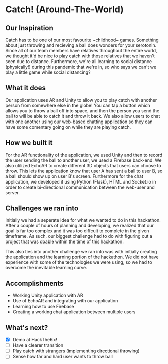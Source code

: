 # Catch! (Around-The-World)

## Our Inspiration

Catch has to be one of our most favourite ~childhood~ games. Something about just throwing and recieving a ball does wonders for your serotonin. Since all of our team members have relatives throughout the entire world, we thought it'd be nice to play catch with those relatives that we haven't seen due to distance. Furthermore, we're all learning to social distance (physically!) during this pandemic that we're in, so who says we can't we play a little game while social distancing?

## What it does

Our application uses AR and Unity to allow you to play catch with another person from somewhere else in the globe! You can tap a button which allows you to throw a ball off into space, and then the person you send the ball to will be able to catch it and throw it back. We also allow users to chat with one another using our web-based chatting application so they can have some comentary going on while they are playing catch.

## How we built it

For the AR functionality of the application, we used Unity and then to record the user sending the ball to another user, we used a Firebase back-end. We also utilized EchoAR to create different 3D objects that users can choose to throw. This lets the application know that user A has sent a ball to user B, so a ball should show up on user B's screen. Furthermore for the chat application, we developed it using Python (Flask), HTML and Socket.io in order to create bi-directional communication between the web-user and server.

## Challenges we ran into

Initially we had a seperate idea for what we wanted to do in this hackathon. After a couple of hours of planning and developing, we realized that our goal is far too complex and it was too diffcult to complete in the given timeframe. As such, our biggest challenge had to do with figuring out a project that was doable within the time of this hackathon.

This also ties into another challenge we ran into was with initially creating the application and the learning portion of the hackathon. We did not have experience with some of the technologies we were using, so we had to overcome the inevitable learning curve. 

## Accomplishments

* Working Unity application with AR
* Use of EchoAR and integrating with our application
* Learning how to use Firebase
* Creating a working chat application between multiple users

## What's next?

- [x] Demo at HackThe6ix!
- [ ] Have a clearer transition
- [ ] Play catch with strangers (implementing directional throwing)
- [ ] Sense how far and hard user wants to throw ball
